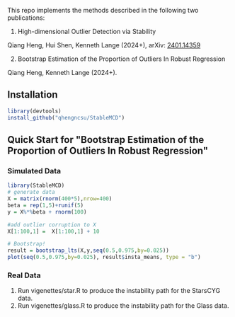 This repo implements the methods described in the following two publications:

1. High-dimensional Outlier Detection via Stability

Qiang Heng, Hui Shen, Kenneth Lange (2024+), arXiv: [2401.14359](https://arxiv.org/abs/2401.14359v3)

2. Bootstrap Estimation of the Proportion of Outliers In Robust Regression

Qiang Heng, Kenneth Lange (2024+).

## Installation

```R
library(devtools)
install_github("qhengncsu/StableMCD")
```

## Quick Start for "Bootstrap Estimation of the Proportion of Outliers In Robust Regression"

### Simulated Data
```R
library(StableMCD)
# generate data
X = matrix(rnorm(400*5),nrow=400)
beta = rep(1,5)+runif(5)
y = X%*%beta + rnorm(100)

#add outlier corruption to X
X[1:100,1] =  X[1:100,1] + 10

# Bootstrap!
result = bootstrap_lts(X,y,seq(0.5,0.975,by=0.025))
plot(seq(0.5,0.975,by=0.025), result$insta_means, type = "b")
```

### Real Data
1. Run vigenettes/star.R to produce the instability path for the StarsCYG data.
2. Run vigenettes/glass.R to produce the instability path for the Glass data.

